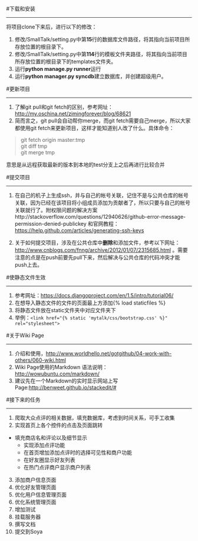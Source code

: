 #下载和安装


----------


将项目clone下来后，进行以下的修改：  

1. 修改/SmallTalk/setting.py中第**15**行的数据库文件路径，将其指向当前项目所存放位置的根目录下。
2. 修改/SmallTalk/setting.py中第**114**行的模板文件夹路径，将其指向当前项目所存放位置的根目录下的templates文件夹。
3. 运行**python manage.py runner**运行
4. 运行**python manager.py syncdb**建立数据库，并创建超级用户。

#更新项目


----------
1. 了解git pull和git fetch的区别，参考网址：
http://my.oschina.net/zimingforever/blog/68621
2. 简而言之，git pull会自动帮你merge，而git fetch需要自己merge，所以大家都使用git fetch来更新项目，这样才能知道别人改了什么。具体命令：
> git fetch origin master:tmp  
>     git diff tmp   
>     git merge tmp

意思是从远程获取最新的版本到本地的test分支上之后再进行比较合并

#提交项目


----------

1. 在自己的机子上生成ssh，并与自己的帐号关联，记住不是与公共仓库的帐号关联，因为已经在该项目将小组成员添加为贡献者了，所以只要与自己的帐号关联就行了。附权限问题的解决方案http://stackoverflow.com/questions/12940626/github-error-message-permission-denied-publickey 和官网教程：https://help.github.com/articles/generating-ssh-keys

2.  关于如何提交项目，涉及在公共仓库中**删除**和添加文件，参考以下网址：http://www.cnblogs.com/fnng/archive/2012/01/07/2315685.html 。需要注意的点是在push前要先pull下来，然后解决与公共仓库的代码冲突才能push上去。

#使静态文件生效


----------

1. 参考网址：https://docs.djangoproject.com/en/1.5/intro/tutorial06/
2. 在想导入静态文件的文件的页面最上方添加{% load staticfiles %}
3. 将静态文件放在static文件夹中对应文件夹下
4. 举例：`<link href="{% static 'mytalk/css/bootstrap.css' %}" rel="stylesheet">`

#关于Wiki Page


----------

1. 介绍和使用，http://www.worldhello.net/gotgithub/04-work-with-others/060-wiki.html 
2. Wiki Page使用的Markdown 语法说明：http://wowubuntu.com/markdown/
3. 建议先在一个Markdown的实时显示网站上写Page:http://benweet.github.io/stackedit/#

#接下来的任务


----------

1. 爬取大众点评的相关数据，填充数据库，考虑到时间关系，可手工收集
2. 实现首页上各个控件的点击及页面跳转
  * 填充商店名和评论以及细节显示
	* 实现添加点评功能
	* 在首页增加添加点评时的选择可见性和商户功能
	* 在好友圈显示好友列表
	* 在热门点评商户显示商户列表
3. 添加商户信息页面
4. 优化好友管理页面
5. 优化用户信息管理页面
6. 优化系统管理页面
7. 增加测试
8. 挂载服务器
9. 撰写文档
10. 提交到Soya 
